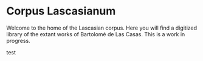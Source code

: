 # Corpus Lascasianum

Welcome to the home of the Lascasian corpus. Here you will find a digitized library of the extant works of Bartolomé de Las Casas. This is a work in progress.

test
